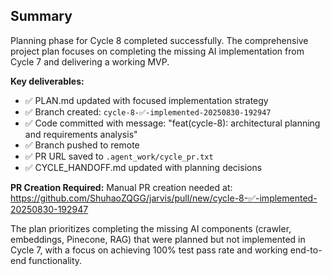 ## Summary

Planning phase for Cycle 8 completed successfully. The comprehensive project plan focuses on completing the missing AI implementation from Cycle 7 and delivering a working MVP.

**Key deliverables:**
- ✅ PLAN.md updated with focused implementation strategy
- ✅ Branch created: `cycle-8-✅-implemented-20250830-192947`
- ✅ Code committed with message: "feat(cycle-8): architectural planning and requirements analysis"
- ✅ Branch pushed to remote
- ✅ PR URL saved to `.agent_work/cycle_pr.txt`
- ✅ CYCLE_HANDOFF.md updated with planning decisions

**PR Creation Required:**
Manual PR creation needed at: https://github.com/ShuhaoZQGG/jarvis/pull/new/cycle-8-✅-implemented-20250830-192947

The plan prioritizes completing the missing AI components (crawler, embeddings, Pinecone, RAG) that were planned but not implemented in Cycle 7, with a focus on achieving 100% test pass rate and working end-to-end functionality.

